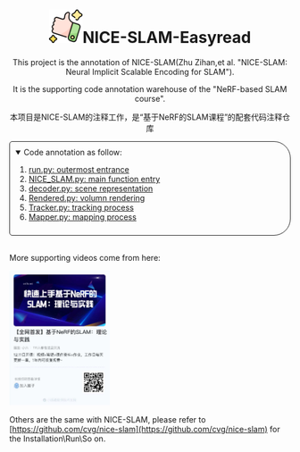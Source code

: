 <!-- PROJECT LOGO -->

<p align="center">

  <h1 align="center"><img src="media/logo.png" width="60">NICE-SLAM-Easyread</h1>
  <div align="center"></div>
</p>
<p align="center">
This project is the annotation of NICE-SLAM(Zhu Zihan,et al. "NICE-SLAM: Neural Implicit Scalable Encoding for SLAM"). 
</p>

<p align="center">
It is the supporting code annotation warehouse of the "NeRF-based SLAM course".
</p>

<p align="center">
本项目是NICE-SLAM的注释工作，是“基于NeRF的SLAM课程”的配套代码注释仓库
</p>

<!-- TABLE OF CONTENTS -->
<details open="open" style='padding: 10px; border-radius:5px 30px 30px 5px; border-style: solid; border-width: 1px;'>
  <summary>Code annotation as follow:</summary>
  <ol>
    <li>
      <a href="./run.py">run.py: outermost entrance</a>
    </li>
    <li>
      <a href="./src/NICE_SLAM.py">NICE_SLAM.py: main function entry</a>
    </li>
    <li>
      <a href="./src/conv_onet/models/decoder.py">decoder.py: scene representation</a>
    </li>
    <li>
      <a href="./src/utils/Renderer.py">Rendered.py: volumn rendering</a>
    </li>
    <li>
      <a href="./src/Tracker.py">Tracker.py: tracking process</a>
    </li>
    <li>
      <a href="./src/Mapper.py">Mapper.py: mapping process</a>
    </li>
  </ol>
</details>

<br>

More supporting videos come from here:

<p align="left">
  <img src="media/advertisement.JPG" width="180" alt="Advertisement">
</p>

Others are the same with NICE-SLAM, please refer to [https://github.com/cvg/nice-slam](https://github.com/cvg/nice-slam) for the Installation\Run\So on.
